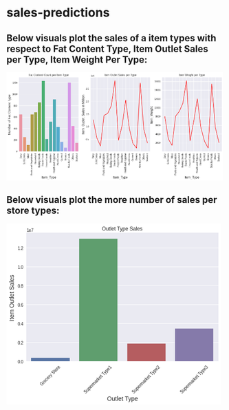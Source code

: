 # sales-predictions

## Below visuals plot the sales of a item types with respect to Fat Content Type, Item Outlet Sales per Type, Item Weight Per Type:
![Visualization](./assets/sales_types.png)


## Below visuals plot the more number of sales per store types:

![Visualization](./assets/outlet_types.png)
